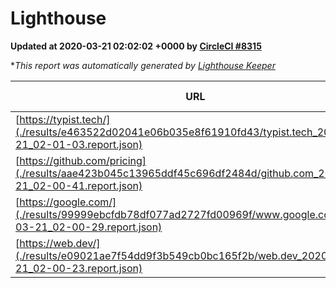 
# Lighthouse

**Updated at 2020-03-21 02:02:02 +0000 by [CircleCI #8315](https://circleci.com/gh/ItinerisLtd/lighthouse-keeper-example/8315)**

**This report was automatically generated by [Lighthouse Keeper](https://github.com/itinerisltd/lighthouse-keeper)*

| URL | Performance | Accessibility | Best Practices | SEO | PWA | Updated At |
| --- | --- | --- | --- | --- | --- | --- |
| [https://typist.tech/](./results/e463522d02041e06b035e8f61910fd43/typist.tech_2020-03-21_02-01-03.report.json) | 0.98 | 0.92 | 0.86 | 0.92 | 0.59 | 2020-03-21T02:01:03.011Z |
| [https://github.com/pricing](./results/aae423b045c13965ddf45c696df2484d/github.com_2020-03-21_02-00-41.report.json) | 0.81 | 0.95 | 0.93 | 0.92 | 0.56 | 2020-03-21T02:00:41.692Z |
| [https://google.com/](./results/99999ebcfdb78df077ad2727fd00969f/www.google.com_2020-03-21_02-00-29.report.json) | 0.92 | 0.86 | 0.93 | 0.92 | 0.56 | 2020-03-21T02:00:29.753Z |
| [https://web.dev/](./results/e09021ae7f54dd9f3b549cb0bc165f2b/web.dev_2020-03-21_02-00-23.report.json) | 0.93 | 0.9 | 1 | 0.99 | 1 | 2020-03-21T02:00:23.178Z |
